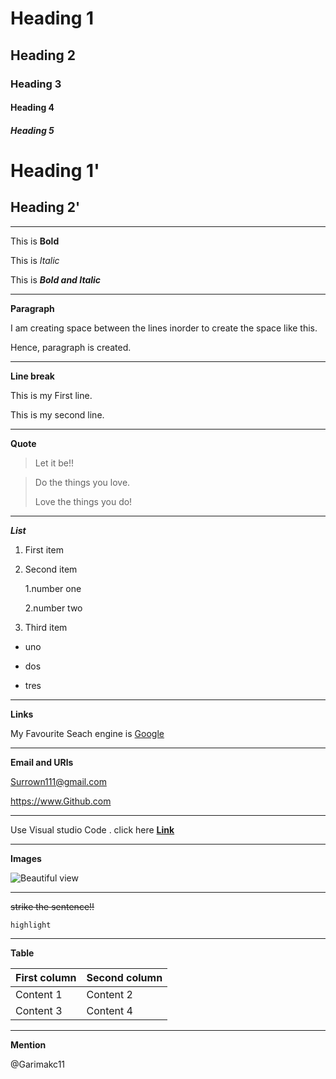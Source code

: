 # Heading 1
## Heading 2
### Heading 3
#### Heading 4
##### Heading 5

Heading 1'
=============

Heading 2'
-------------

----

This is **Bold**

This is *Italic*


This is ___Bold and Italic___

___



**Paragraph**


I am creating space between the lines inorder to create the space like this.

Hence, paragraph is created.

_________________________________

**Line break**

This is my First line.

This is my second line.

_________________________________

**Quote**
> Let it be!!

>Do the things you love.
>
>Love the things you do!

__________________________________

***List***

1. First item

2. Second item
     
     1.number one

     2.number two

3. Third item

- uno 

- dos

- tres

***
 

**Links**

My Favourite Seach engine is [Google](Www.Google.com "Most popular search engine")

---

**Email and URls**

<Surrown111@gmail.com>

<https://www.Github.com>

___

Use Visual studio Code
. click here   **[Link](www.visualstudiocode.org)**

---

**Images**

![Beautiful view](
    C:\Users\DELL\Desktop\test\view2.jpg "nature")


---



~~strike the sentence!!~~

`highlight`

---

**Table**

First column | Second column
------------ | -------------
Content 1 | Content  2
Content 3 | Content 4

---
**Mention**

@Garimakc11


















